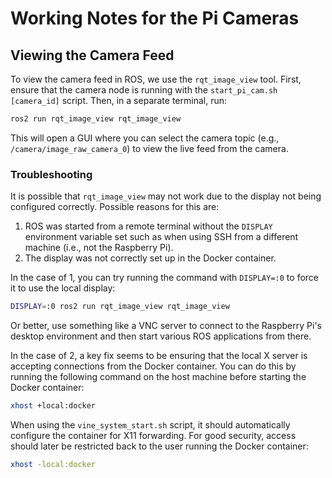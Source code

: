 # Working Notes for the Pi Cameras

## Viewing the Camera Feed

To view the camera feed in ROS, we use the `rqt_image_view` tool. First, ensure that the camera node is running with the `start_pi_cam.sh [camera_id]` script. Then, in a separate terminal, run:

```bash
ros2 run rqt_image_view rqt_image_view
```

This will open a GUI where you can select the camera topic (e.g., `/camera/image_raw_camera_0`) to view the live feed from the camera.

### Troubleshooting

It is possible that `rqt_image_view` may not work due to the display not being configured correctly. Possible reasons for this are:

1. ROS was started from a remote terminal without the `DISPLAY` environment variable set such as when using SSH from a different machine (i.e., not the Raspberry Pi).
2. The display was not correctly set up in the Docker container.

In the case of 1, you can try running the command with `DISPLAY=:0` to force it to use the local display:

```bash
DISPLAY=:0 ros2 run rqt_image_view rqt_image_view
```

Or better, use something like a VNC server to connect to the Raspberry Pi's desktop environment and then start various ROS applications from there.

In the case of 2, a key fix seems to be ensuring that the local X server is accepting connections from the Docker container. You can do this by running the following command on the host machine before starting the Docker container:

```bash
xhost +local:docker
```

When using the `vine_system_start.sh` script, it should automatically configure the container for X11 forwarding. For good security, access should later be restricted back to the user running the Docker container:

```bash
xhost -local:docker
```
